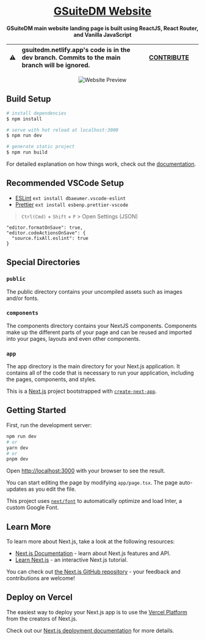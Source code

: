 <div align="center">

  # [GSuiteDM Website](https://gsuitedm.netlify.app)

  <!-- [![Netlify Status](https://api.netlify.com/api/v1/badges/9f483ca0-ee7a-42bc-b250-6919ad30753e/deploy-status)](https://app.netlify.com/sites/yassertabora/deploys) -->

  **GSuiteDM main website landing page is built using ReactJS, React Router, and Vanilla JavaScript**

  | :warning: | **gsuitedm.netlify.app's code is in the dev branch. Commits to the main branch will be ignored.** <br> | &nbsp;&nbsp;&nbsp;&nbsp;[CONTRIBUTE](#)&nbsp;&nbsp;&nbsp;&nbsp; |
  | --------- | :--------------------------------------------------------------------------------------------------- | --------------------------------------------------------------------------------------------------------------------- |

  ![Website Preview](img/Website.png)
</div>

## Build Setup

```bash
# install dependencies
$ npm install

# serve with hot reload at localhost:3000
$ npm run dev

# generate static project
$ npm run build
```

For detailed explanation on how things work, check out the [documentation](https://react.dev/).

## Recommended VSCode Setup

- [ESLint](https://marketplace.visualstudio.com/items?itemName=dbaeumer.vscode-eslint) `ext install dbaeumer.vscode-eslint`
- [Prettier](https://marketplace.visualstudio.com/items?itemName=esbenp.prettier-vscode) `ext install esbenp.prettier-vscode`

> `Ctrl(Cmd)` + `Shift` + `P` > Open Settings (JSON)

```
"editor.formatOnSave": true,
"editor.codeActionsOnSave": {
  "source.fixAll.eslint": true
}
```

## Special Directories

### `public`

The public directory contains your uncompiled assets such as images and/or fonts.

### `components`

The components directory contains your NextJS components. Components make up the different parts of your page and can be reused and imported into your pages, layouts and even other components.

### `app`

The app directory is the main directory for your Next.js application. It contains all of the code that is necessary to run your application, including the pages, components, and styles.

This is a [Next.js](https://nextjs.org/) project bootstrapped with [`create-next-app`](https://github.com/vercel/next.js/tree/canary/packages/create-next-app).

## Getting Started

First, run the development server:

```bash
npm run dev
# or
yarn dev
# or
pnpm dev
```

Open [http://localhost:3000](http://localhost:3000) with your browser to see the result.

You can start editing the page by modifying `app/page.tsx`. The page auto-updates as you edit the file.

This project uses [`next/font`](https://nextjs.org/docs/basic-features/font-optimization) to automatically optimize and load Inter, a custom Google Font.

## Learn More

To learn more about Next.js, take a look at the following resources:

- [Next.js Documentation](https://nextjs.org/docs) - learn about Next.js features and API.
- [Learn Next.js](https://nextjs.org/learn) - an interactive Next.js tutorial.

You can check out [the Next.js GitHub repository](https://github.com/vercel/next.js/) - your feedback and contributions are welcome!

## Deploy on Vercel

The easiest way to deploy your Next.js app is to use the [Vercel Platform](https://vercel.com/new?utm_medium=default-template&filter=next.js&utm_source=create-next-app&utm_campaign=create-next-app-readme) from the creators of Next.js.

Check out our [Next.js deployment documentation](https://nextjs.org/docs/deployment) for more details.

